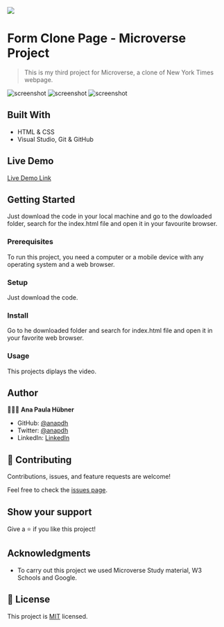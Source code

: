 ![](https://img.shields.io/badge/Microverse-blueviolet)


# Form Clone Page - Microverse Project

> This is my third project for Microverse, a clone of New York Times webpage.

![screenshot](./assets/SCREENSHOT1.png)
![screenshot](./assets/SCREENSHOT2.png)
![screenshot](./assets/SCREENSHOT3.png)


## Built With

- HTML & CSS
- Visual Studio, Git & GitHub


## Live Demo

[Live Demo Link](https://anapdh.github.io/thenewyorktimes-clone/)


## Getting Started

Just download the code in your local machine and go to the dowloaded folder, search for the index.html file and open it in your favourite browser.

### Prerequisites
To run this project, you need a computer or a mobile device with any operating system and a web browser.
### Setup
Just download the code.
### Install
Go to he downloaded folder and search for index.html file and open it in your favorite web browser.
### Usage
This projects diplays the video.


## Author

👩🏼‍💻 **Ana Paula Hübner**

- GitHub: [@anapdh](https://github.com/anapdh)
- Twitter: [@anapdh](https://twitter.com/anapdh)
- LinkedIn: [LinkedIn](https://www.linkedin.com/in/ana-paula-hübner-7a9484181)


## 🤝 Contributing

Contributions, issues, and feature requests are welcome!

Feel free to check the [issues page](https://anapdh.github.io/thenewyorktimes-clone/issues).


## Show your support

Give a ⭐️ if you like this project!


## Acknowledgments

- To carry out this project we used Microverse Study material, W3 Schools and Google.


## 📝 License

This project is [MIT](license.md/) licensed.
